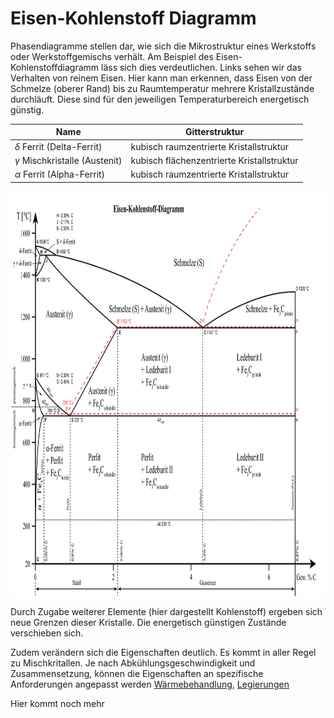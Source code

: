 # Eisen-Kohlenstoff Diagramm
Phasendiagramme stellen dar, wie sich die Mikrostruktur eines Werkstoffs oder Werkstoffgemischs verhält. Am Beispiel des Eisen-Kohlenstoffdiagramm läss sich dies verdeutlichen. Links sehen wir das Verhalten von reinem Eisen. Hier kann man erkennen, dass Eisen von der Schmelze (oberer Rand) bis zu Raumtemperatur mehrere Kristallzustände durchläuft. Diese sind für den jeweiligen Temperaturbereich energetisch günstig.

| Name | Gitterstruktur |
|---|---|
|$\delta$ Ferrit (Delta-Ferrit)| kubisch raumzentrierte Kristallstruktur|
| $\gamma$ Mischkristalle (Austenit)| kubisch flächenzentrierte Kristallstruktur|
|$\alpha$ Ferrit (Alpha-Ferrit) | kubisch raumzentrierte Kristallstruktur|

<a href="https://de.wikipedia.org/wiki/Eisen-Kohlenstoff-Diagramm#/media/Datei:Eisen_Kohlenstoff_Diagramm_Deutsch.svg"><img src="../../Figures/EisenKohlenstoffDiagramm.svg" alt="Eisen-Kohlenstoffdiagramm" style="height:650px;width:auto;vertical-align: top;background-color:transparent;"></a>

Durch Zugabe weiterer Elemente (hier dargestellt Kohlenstoff) ergeben sich neue Grenzen dieser Kristalle. Die energetisch günstigen Zustände verschieben sich.

Zudem verändern sich die Eigenschaften deutlich. Es kommt in aller Regel zu Mischkritallen. Je nach Abkühlungsgeschwindigkeit und Zusammensetzung, können die Eigenschaften an spezifische Anforderungen angepasst werden [Wärmebehandlung](), [Legierungen]()

Hier kommt noch mehr